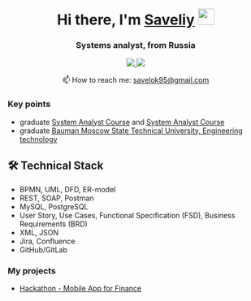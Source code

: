 <h1 align="center">Hi there, I'm <a href="https://www.linkedin.com/in/savely-kozhaev/">Saveliy</a> 
<img src="https://github.com/blackcater/blackcater/raw/main/images/Hi.gif" height="32"/></h1>
<h3 align="center">Systems analyst,  from Russia </h3>

<p align='center'>
   <a href="https://www.linkedin.com/in/savely-kozhaev/" target="_blank">
       <img src="https://img.shields.io/badge/linkedin-%230077B5.svg?&style=for-the-badge&logo=linkedin&logoColor=white"/>
   </a>
   <a href="https://t.me/savelok">
       <img src="https://img.shields.io/badge/Telegram-2CA5E0?style=for-the-badge&logo=telegram&logoColor=white"/>
   </a>
<p align='center'>
   📫 How to reach me: <a href='mailto:savelok95@gmail.com'>savelok95@gmail.com</a>
</p>


### Key points
*   graduate  [System Analyst Course](https://github.com/Savelok/Resume/blob/main/Systems%20analyst%20diploma.jpg) and [System Analyst Course](https://github.com/Savelok/Resume/blob/main/certificate.pdf)
*   graduate [Bauman Moscow State Technical University, Engineering technology](https://bmstu.ru/faculty/mt)

## 🛠 Technical Stack
*   BPMN, UML, DFD, ER-model
*   REST, SOAP, Postman
*   MySQL, PostgreSQL
*   User Story, Use Cases, Functional Specification (FSD), Business Requirements (BRD)
*   XML, JSON
*   Jira, Confluence
*   GitHub/GitLab

### My projects

* [Hackathon - Mobile App for Finance](https://github.com/Savelok/Resume/tree/main/Hackathon%20-%20Mobile%20App%20for%20Finance)


<div align="center" style="margin: 40px 0">
   <img src="https://komarev.com/ghpvc/?username=Savelok&style=flat-square&color=blue" alt=""/>
   </a>
</div>
